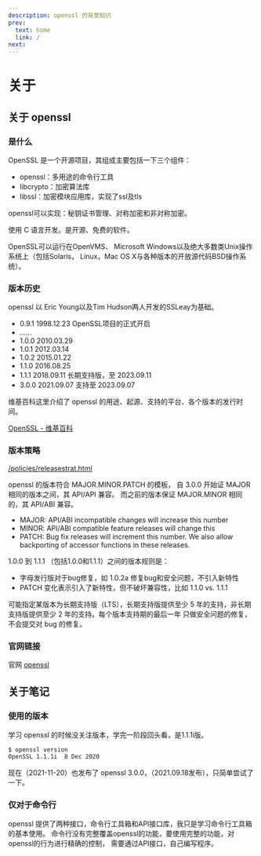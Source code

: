 ```yaml
---
description: openssl 的背景知识
prev:
  text: home
  link: /
next:
---
```

# 关于
## 关于 openssl

### 是什么
OpenSSL 是一个开源项目，其组成主要包括一下三个组件：
- openssl：多用途的命令行工具
- libcrypto：加密算法库
- libssl：加密模块应用库，实现了ssl及tls

openssl可以实现：秘钥证书管理、对称加密和非对称加密。

使用 C 语言开发。是开源、免费的软件。

OpenSSL可以运行在OpenVMS、 Microsoft Windows以及绝大多数类Unix操作系统上（包括Solaris，
Linux，Mac OS X与各种版本的开放源代码BSD操作系统）。

### 版本历史
openssl 以 Eric Young以及Tim Hudson两人开发的SSLeay为基础。

- 0.9.1 	1998.12.23      OpenSSL项目的正式开启
- ……
- 1.0.0   2010.03.29
- 1.0.1   2012.03.14
- 1.0.2   2015.01.22
- 1.1.0   2016.08.25
- 1.1.1   2018.09.11      长期支持版，至 2023.09.11
- 3.0.0   2021.09.07      支持至 2023.09.07

维基百科这里介绍了 openssl 的用途、起源、支持的平台、各个版本的发行时间。

[OpenSSL - 维基百科](https://zh.wikipedia.org/wiki/OpenSSL)

### 版本策略
[/policies/releasestrat.html](https://www.openssl.org/policies/releasestrat.html)

openssl 的版本符合 MAJOR.MINOR.PATCH 的模板，
自 3.0.0 开始证 MAJOR 相同的版本之间，其 API/API 兼容。
而之前的版本保证 MAJOR.MINOR 相同的，其 API/ABI 兼容。

- MAJOR: API/ABI incompatible changes will increase this number
- MINOR: API/ABI compatible feature releases will change this
- PATCH: Bug fix releases will increment this number. We also allow backporting of accessor functions in these releases.

1.0.0 到 1.1.1 （包括1.0.0和1.1.1）之间的版本规则是：
- 字母发行版对于bug修复，如 1.0.2a 修复bug和安全问题，不引入新特性
- PATCH 变化表示引入了新特性，但不破坏兼容性，比如 1.1.0 vs. 1.1.1

可能指定某版本为长期支持版（LTS），长期支持版提供至少 5 年的支持，非长期支持版提供至少 2 年的支持。每个版本支持期的最后一年
只做安全问题的修复，不会提交对 bug 的修复。

### 官网链接
官网 [openssl](https://www.openssl.org/)

## 关于笔记

### 使用的版本
学习 openssl 的时候没关注版本，学完一阶段回头看，是1.1.1i版。
```bash
$ openssl version
OpenSSL 1.1.1i  8 Dec 2020
```
现在（2021-11-20）也发布了 openssl 3.0.0，（2021.09.18发布），只简单尝试了一下。

### 仅对于命令行
openssl 提供了两种接口，命令行工具箱和API接口库，我只是学习命令行工具箱的基本使用。
命令行没有完整覆盖openssl的功能，要使用完整的功能，对openssl的行为进行精确的控制，
需要通过API接口，自己编写程序。
